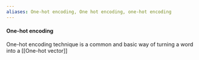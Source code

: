 ```yaml
---
aliases: One-hot encoding, One hot encoding, one-hot encoding
---
```

#### One-hot encoding
One-hot encoding technique is a common and basic way of turning a word into a [[One-hot vector]]